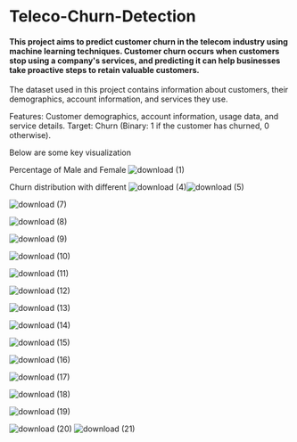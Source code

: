 # Teleco-Churn-Detection

#### This project aims to predict customer churn in the telecom industry using machine learning techniques. Customer churn occurs when customers stop using a company's services, and predicting it can help businesses take proactive steps to retain valuable customers.

The dataset used in this project contains information about customers, their demographics, account information, and services they use.

Features: Customer demographics, account information, usage data, and service details.
Target: Churn (Binary: 1 if the customer has churned, 0 otherwise).

Below are some key visualization



Percentage of Male and Female
![download (1)](https://github.com/user-attachments/assets/dbab15f5-24b4-4303-9939-88dfc772c9ea)


Churn distribution with different 
![download (4)](https://github.com/user-attachments/assets/b38e5925-7ab3-4bb3-a1d7-4d10c27e7f7b)![download (5)](https://github.com/user-attachments/assets/f441e15b-67c6-4984-846b-5cb655741294)


![download (7)](https://github.com/user-attachments/assets/190de18e-409e-4ec7-a4e4-ce821cf57b10)

![download (8)](https://github.com/user-attachments/assets/80fd54d4-cc6b-4c89-b602-43884e9c8f85)

![download (9)](https://github.com/user-attachments/assets/56afa97c-2bb4-45f0-b74d-37d7687cf82d)

![download (10)](https://github.com/user-attachments/assets/0dfa63b3-8b65-4cc6-aae8-1ff8d3148c20)

![download (11)](https://github.com/user-attachments/assets/c9c8e20f-7f5a-45ac-aed4-8286b791822f)

![download (12)](https://github.com/user-attachments/assets/af39f1b8-110f-4cc3-94e8-53992c0c1d6a)

![download (13)](https://github.com/user-attachments/assets/23dd764c-dee9-4bb2-9e83-b608e6c8a0e6)

![download (14)](https://github.com/user-attachments/assets/66a79ec7-c9a9-4aaf-b22d-a815e50a6578)

![download (15)](https://github.com/user-attachments/assets/12f328f9-3977-4257-938f-def15627ed33)

![download (16)](https://github.com/user-attachments/assets/6dd7011d-13b0-4a3a-aebc-121ef0acae86)

![download (17)](https://github.com/user-attachments/assets/8416e5ed-eded-4cf5-ad1f-e0c666f308a2)

![download (18)](https://github.com/user-attachments/assets/47cc5206-839b-4608-93b5-98c518af81d3)

![download (19)](https://github.com/user-attachments/assets/12615954-edb9-4451-857a-af6bac2ffba1)


![download (20)](https://github.com/user-attachments/assets/3ab3f671-3bb5-43e8-b27a-dd3b28282073)
![download (21)](https://github.com/user-attachments/assets/cdd3f3e5-9321-465d-aa65-ae4f27f204b9)
